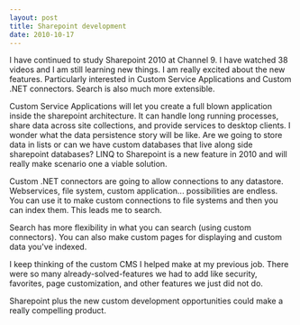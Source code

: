 ```yaml
---
layout: post
title: Sharepoint development
date: 2010-10-17
---
```


I have continued to study Sharepoint 2010 at Channel 9.  I have watched 38 videos and I am still learning new things.  I am really excited about the new features.  Particularly interested in Custom Service Applications and Custom .NET connectors. Search is also much more extensible.

Custom Service Applications will let you create a full blown application inside the sharepoint architecture.  It can handle long running processes, share data across site collections, and provide services to desktop clients. I wonder what the data persistence story will be like.  Are we going to store data in lists or can we have custom databases that live along side sharepoint databases?  LINQ to Sharepoint is a new feature in 2010 and will really make scenario one a viable solution.

Custom .NET connectors are going to allow connections to any datastore.  Webservices, file system, custom application... possibilities are endless.   You can use it to make custom connections to file systems and then you can index them.  This leads me to search.

Search has more flexibility in what you can search (using custom connectors).  You can also make custom pages for displaying and custom data you've indexed.

I keep thinking of the custom CMS I helped make at my previous job.  There were so many already-solved-features we had to add like security, favorites, page customization, and other features we just did not do.

Sharepoint plus the new custom development opportunities could make a really compelling product.